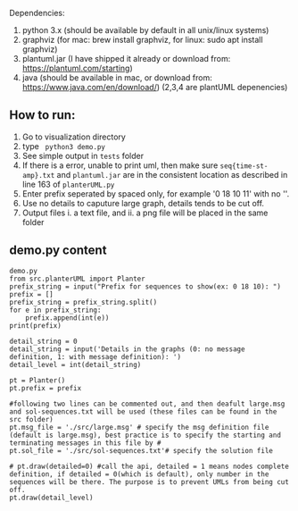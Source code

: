 Dependencies:
1. python 3.x (should be available by default in all unix/linux systems)
2. graphviz (for mac: brew install graphviz, for linux: sudo apt install graphviz)
3. plantuml.jar (I have shipped it already or download from: https://plantuml.com/starting)
4. java (should be available in mac, or download from: https://www.java.com/en/download/)
(2,3,4 are plantUML depenencies)

## How to run:
1. Go to visualization directory
2. type ``` python3 demo.py```
3. See simple output in ```tests``` folder
4. If there is a error, unable to print uml, then make sure ```seq{time-st-amp}.txt``` and ```plantuml.jar``` are in the consistent location as described in line 163 of 
```planterUML.py```
5. Enter prefix seperated by spaced only, for example '0 18 10 11' with no ''.
6. Use no details to caputure large graph, details tends to be cut off.
7. Output files i. a text file, and ii. a png file will be placed in the same folder

## demo.py content
```
demo.py
from src.planterUML import Planter
prefix_string = input("Prefix for sequences to show(ex: 0 18 10): ")
prefix = []
prefix_string = prefix_string.split()
for e in prefix_string:
    prefix.append(int(e))
print(prefix)

detail_string = 0
detail_string = input('Details in the graphs (0: no message definition, 1: with message definition): ')
detail_level = int(detail_string)

pt = Planter()
pt.prefix = prefix

#following two lines can be commented out, and then deafult large.msg and sol-sequences.txt will be used (these files can be found in the src folder)
pt.msg_file = './src/large.msg' # specify the msg definition file (default is large.msg), best practice is to specify the starting and terminating messages in this file by #
pt.sol_file = './src/sol-sequences.txt'# specify the solution file

# pt.draw(detailed=0) #call the api, detailed = 1 means nodes complete definition, if detailed = 0(which is default), only number in the sequences will be there. The purpose is to prevent UMLs from being cut off.
pt.draw(detail_level)
```

